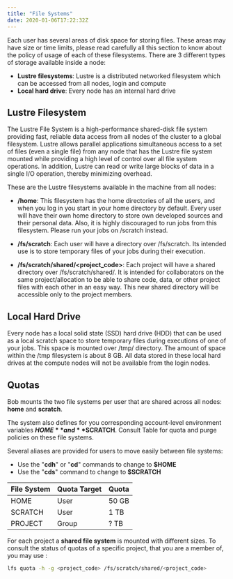 ```yaml
---
title: "File Systems"
date: 2020-01-06T17:22:32Z
---
```


Each user has several areas of disk space for storing files. These areas may have size or time limits, please read carefully all this section to know about the policy of usage of each of these filesystems. There are 3 different types of storage available inside a node:

* **Lustre filesystems**: Lustre is a distributed networked filesystem which can be accessed from all nodes, login and compute
* **Local hard drive**: Every node has an internal hard drive

## Lustre Filesystem
The Lustre File System is a high-performance shared-disk file system providing fast, reliable data access from all nodes of the cluster to a global filesystem. Lustre allows parallel applications simultaneous access to a set of files (even a single file) from any node that has the Lustre file system mounted while providing a high level of control over all file system operations. In addition, Lustre can read or write large blocks of data in a single I/O operation, thereby minimizing overhead.

These are the Lustre filesystems available in the machine from all nodes:

* **/home**: This filesystem has the home directories of all the users, and when you log in you start in your home directory by default. Every user will have their own home directory to store own developed sources and their personal data. Also, it is highly discouraged to run jobs from this filesystem. Please run your jobs on /scratch instead.

* **/fs/scratch**: Each user will have a directory over /fs/scratch. Its intended use is to store temporary files of your jobs during their execution. 

* **/fs/scratch/shared/<project_code>**: Each project will have a shared directory over /fs/scratch/shared/. It is intended for collaborators on the same project/allocation to be able to share code, data, or other project files with each other in an easy way. This new shared directory will be accessible only to the project members.

## Local Hard Drive
Every node has a local solid state (SSD) hard drive (HDD) that can be used as a local scratch space to store temporary files during executions of one of your jobs. This space is mounted over /tmp/ directory. The amount of space within the /tmp filesystem is about 8 GB. All data stored in these local hard drives at the compute nodes will not be available from the login nodes.

##  Quotas

Bob mounts the two file systems per user that are shared across all nodes: **home** and **scratch**.

The system also defines for you corresponding account-level environment variables **$HOME** and **$SCRATCH**. 
Consult Table for quota and purge policies on these file systems.

Several aliases are provided for users to move easily between file systems:
* Use the "**cdh**" or "**cd**" commands to change to **$HOME**
* Use the "**cds**" command to change to **$SCRATCH**

|  **File System**   |      **Quota Target**    | **Quota**      |
|         ---        |           ---            |    ---         |
|         HOME       |           User           |   50 GB        |
|       SCRATCH      |           User           |    1 TB        |
|       PROJECT      |          Group           |    ? TB        |


For each project a **shared file system** is mounted with different sizes. To consult the status of quotas of a specific project, that you are a member of, you may use :

```bash
lfs quota -h -g <project_code> /fs/scratch/shared/<project_code>
```